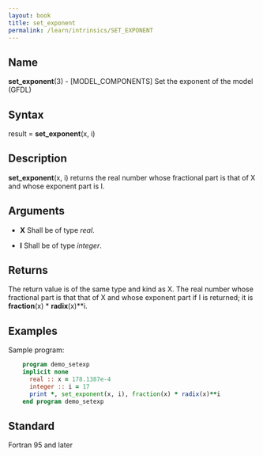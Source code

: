```yaml
---
layout: book
title: set_exponent
permalink: /learn/intrinsics/SET_EXPONENT
---
```

## __Name__

__set\_exponent__(3) - \[MODEL\_COMPONENTS\] Set the exponent of the model
(GFDL)

## __Syntax__

result = __set\_exponent__(x, i)

## __Description__

__set\_exponent__(x, i) returns the real number whose fractional part is
that of X and whose exponent part is I.

## __Arguments__

  - __X__
    Shall be of type _real_.

  - __I__
    Shall be of type _integer_.

## __Returns__

The return value is of the same type and kind as X. The real number
whose fractional part is that that of X and whose exponent part if I is
returned; it is __fraction__(x) \* __radix__(x)\*\*i.

## __Examples__

Sample program:

```fortran
    program demo_setexp
    implicit none
      real :: x = 178.1387e-4
      integer :: i = 17
      print *, set_exponent(x, i), fraction(x) * radix(x)**i
    end program demo_setexp
```

## __Standard__

Fortran 95 and later
